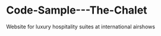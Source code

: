Code-Sample---The-Chalet
========================

Website for luxury hospitality suites at international airshows
